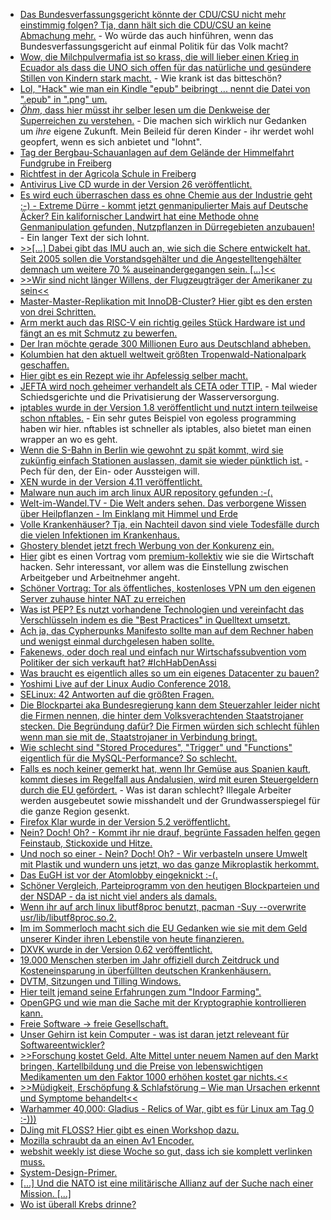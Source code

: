 * [Das Bundesverfassungsgericht könnte der CDU/CSU nicht mehr einstimmig folgen? Tja, dann hält sich die CDU/CSU an keine Abmachung mehr.](https://blog.fefe.de/?ts=a5bcb70f) - Wo würde das auch hinführen, wenn das Bundesverfassungsgericht auf einmal Politik für das Volk macht?
* [Wow, die Milchpulvermafia ist so krass, die will lieber einen Krieg in Ecuador als dass die UNO sich offen für das natürliche und gesündere Stillen von Kindern stark macht.](https://blog.fefe.de/?ts=a5bcb0de) - Wie krank ist das bitteschön?
* [Lol, "Hack" wie man ein Kindle "epub" beibringt ... nennt die Datei von ".epub" in ".png" um.](https://blog.fefe.de/?ts=a5bca9fd)
* [*Öhm*, dass hier müsst ihr selber lesen um die Denkweise der Superreichen zu verstehen.](https://blog.fefe.de/?ts=a5bcf866) - Die machen sich wirklich nur Gedanken um *ihre* eigene Zukunft. Mein Beileid für deren Kinder - ihr werdet wohl geopfert, wenn es sich anbietet und "lohnt".
* [Tag der Bergbau-Schauanlagen auf dem Gelände der Himmelfahrt Fundgrube in Freiberg](https://www.youtube.com/watch?v=v8APQy6z9_Q)
* [Richtfest in der Agricola Schule in Freiberg](https://www.youtube.com/watch?v=qa1lX7dfZKU)
* [Antivirus Live CD wurde in der Version 26 veröffentlicht.](https://www.pro-linux.de/news/1/26069/antivirus-live-cd-26-ver%C3%B6ffentlicht.html)
* [Es wird euch überraschen dass es ohne Chemie aus der Industrie geht ;-) - Extreme Dürre - kommt jetzt genmanipulierter Mais auf Deutsche Äcker? Ein kalifornischer Landwirt hat eine Methode ohne Genmanipulation gefunden, Nutzpflanzen in Dürregebieten anzubauen!](https://netzfrauen.org/2018/07/09/duerre/) - Ein langer Text der sich lohnt.
* [>>[...] Dabei gibt das IMU auch an, wie sich die Schere entwickelt hat. Seit 2005 sollen die Vorstandsgehälter und die Angestelltengehälter demnach um weitere 70 % auseinandergegangen sein. [...]<<](https://www.neopresse.com/finanzsystem/deutsche-wirklichkeit-vorstand-kassiert-gehaltsabstand-zu-mitarbeitern-immer-groesser/)
* [>>Wir sind nicht länger Willens, der Flugzeugträger der Amerikaner zu sein<<](https://weltnetz.tv/video/1537-wir-sind-nicht-laenger-willens-der-flugzeugtraeger-der-amerikaner-zu-sein)
* [Master-Master-Replikation mit InnoDB-Cluster? Hier gibt es den ersten von drei Schritten.](https://www.percona.com/blog/2018/07/09/innodb-cluster-in-a-nutshell-part-1/)
* [Arm merkt auch das RISC-V ein richtig geiles Stück Hardware ist und fängt an es mit Schmutz zu bewerfen.](https://blog.fefe.de/?ts=a5bda6b9)
* [Der Iran möchte gerade 300 Millionen Euro aus Deutschland abheben.](https://blog.fefe.de/?ts=a5bd7d25)
* [Kolumbien hat den aktuell weltweit größten Tropenwald-Nationalpark geschaffen.](http://www.sonnenseite.com/de/umwelt/kolumbien-schafft-weltgroessten-tropenwald-nationalpark.html)
* [Hier gibt es ein Rezept wie ihr Apfelessig selber macht.](https://www.smarticular.net/apfelessig-und-anderen-fruchtessig-ganz-einfach-selbst-herstellen/)
* [JEFTA wird noch geheimer verhandelt als CETA oder TTIP.](https://blog.fefe.de/?ts=a5ba60e0) - Mal wieder Schiedsgerichte und die Privatisierung der Wasserversorgung.
* [iptables wurde in der Version 1.8 veröffentlicht und nutzt intern teilweise schon nftables.](https://www.pro-linux.de/news/1/26076/iptables-18-mit-neuen-nftables-basierten-varianten.html) - Ein sehr gutes Beispiel von egoless programming haben wir hier. nftables ist schneller als iptables, also bietet man einen wrapper an wo es geht.
* [Wenn die S-Bahn in Berlin wie gewohnt zu spät kommt, wird sie zukünfig einfach Stationen auslassen, damit sie wieder pünktlich ist.](https://blog.fefe.de/?ts=a5ba6386) - Pech für den, der Ein- oder Aussteigen will.
* [XEN wurde in der Version 4.11 veröffentlicht.](https://www.phoronix.com/scan.php?page=news_item&px=Xen-4.11-Released)
* [Malware nun auch im arch linux AUR repository gefunden :-(.](https://lwn.net/Articles/759461)
* [Welt-im-Wandel.TV - Die Welt anders sehen. Das verborgene Wissen über Heilpflanzen - Im Einklang mit Himmel und Erde](https://www.welt-im-wandel.tv/video/das-verborgene-wissen-ueber-heilpflanzen-im-einklang-mit-himmel-und-erde/)
* [Volle Krankenhäuser? Tja, ein Nachteil davon sind viele Todesfälle durch die vielen Infektionen im Krankenhaus.](https://www.neopresse.com/gesellschaft/40-000-todesfaelle-in-krankenhaeusern-durch-infektionen/)
* [Ghostery blendet jetzt frech Werbung von der Konkurenz ein.](https://blog.fefe.de/?ts=a5ba01c3)
* [Hier](https://mirror.fvz.io/media.ccc.de/events/cosin/2018/h264-hd/cosin-107-deu-wirtschaft_hacken_hd.mp4) gibt es einen Vortrag vom [premium-kollektiv](http://www.premium-kollektiv.de) wie sie die Wirtschaft hacken. Sehr interessant, vor allem was die Einstellung zwischen Arbeitgeber und Arbeitnehmer angeht.
* [Schöner Vortrag: Tor als öffentliches, kostenloses VPN um den eigenen Server zuhause hinter NAT zu erreichen](http://noone.org/talks/tor/)
* [Was ist PEP? Es nutzt vorhandene Technologien und vereinfacht das Verschlüsseln indem es die "Best Practices" in Quelltext umsetzt.](https://mirror.fvz.io/media.ccc.de/events/cosin/2018/h264-hd/cosin-119-deu-Lasst_uns_Massenverschluesselung_ausrollen_hd.mp4)
* [Ach ja, das Cypherpunks Manifesto sollte man auf dem Rechner haben und wenigst einmal durchgelesen haben sollte.](https://duckduckgo.com/?q=cypherpunks+manifesto&ia=web)
* [Fakenews, oder doch real und einfach nur Wirtschafssubvention vom Politiker der sich verkauft hat? #IchHabDenAssi](https://tuxproject.de/blog/2018/07/assistolz/)
* [Was braucht es eigentlich alles so um ein eigenes Datacenter zu bauen?](https://mirror.fvz.io/media.ccc.de/events/cosin/2018/h264-hd/cosin-101-deu-Building_data_centers_for_fun_and_profit_hd.mp4)
* [Yoshimi Live auf der Linux Audio Conference 2018.](https://ftp.fau.de/cdn.media.ccc.de/events/lac/lac18/h264-hd/lac18-4-eng-Yoshimi_Live_hd.mp4)
* [SELinux: 42 Antworten auf die größten Fragen.](https://opensource.com/article/18/7/sysadmin-guide-selinux)
* [Die Blockpartei aka Bundesregierung kann dem Steuerzahler leider nicht die Firmen nennen, die hinter dem Volksverachtenden Staatstrojaner stecken. Die Begründung dafür? Die Firmen würden sich schlecht fühlen wenn man sie mit de, Staatstrojaner in Verbindung bringt.](https://blog.fefe.de/?ts=a5b9f43b)
* [Wie schlecht sind "Stored Procedures", "Trigger" und "Functions" eigentlich für die MySQL-Performance? So schlecht.](https://www.percona.com/blog/2018/07/12/why-mysql-stored-procedures-functions-triggers-bad-performance/)
* [Falls es noch keiner gemerkt hat, wenn Ihr Gemüse aus Spanien kauft, kommt dieses im Regelfall aus Andalusien, wird mit euren Steuergeldern durch die EU gefördert.](https://www.neopresse.com/europa/eu-subventionen-millionen-nach-spanien-und-italien-fuer-obst-und-gemuese-trotz-mieser-arbeitsbedingungen/) - Was ist daran schlecht? Illegale Arbeiter werden ausgebeutet sowie misshandelt und der Grundwasserspiegel für die ganze Region gesenkt.
* [Firefox Klar wurde in der Version 5.2 veröffentlicht.](https://www.pro-linux.de/news/1/26085/firefox-klar-52-mit-neuen-funktionen-und-blackberry-ausgabe.html)
* [Nein? Doch! Oh? - Kommt ihr nie drauf, begrünte Fassaden helfen gegen Feinstaub, Stickoxide und Hitze.](http://www.sonnenseite.com/de/umwelt/begruente-fassaden-in-den-staedten-helfen-gegen-feinstaub-stickoxide-und-hitze.html)
* [Und noch so einer - Nein? Doch! Oh? - Wir verbasteln unsere Umwelt mit Plastik und wundern uns jetzt, wo das ganze Mikroplastik herkommt.](http://www.sonnenseite.com/de/umwelt/mikroplastik-ueberall-und-in-grossen-mengen.html)
* [Das EuGH ist vor der Atomlobby eingeknickt :-(.](https://netzfrauen.org/2018/07/13/hinkley-point/)
* [Schöner Vergleich, Parteiprogramm von den heutigen Blockparteien und der NSDAP - da ist nicht viel anders als damals.](https://tuxproject.de/blog/2018/07/schlimmer-als-hitler-2/)
* [Wenn ihr auf arch linux libutf8proc benutzt, pacman -Suy --overwrite usr/lib/libutf8proc.so.2.](https://www.archlinux.org/news/libutf8proc211-3-update-requires-manual-intervention/)
* [Im im Sommerloch macht sich die EU Gedanken wie sie mit dem Geld unserer Kinder ihren Lebenstile von heute finanzieren.](https://www.neopresse.com/europa/sommerpause-jetzt-werden-die-geldtoepfe-der-eu-gebastelt/)
* [DXVK wurde in der Version 0.62 veröffentlicht.](https://www.phoronix.com/scan.php?page=news_item&px=DXVK-0.62-Released)
* [19.000 Menschen sterben im Jahr offiziell durch Zeitdruck und Kosteneinsparung in überfüllten deutschen Krankenhäusern.](https://www.neopresse.com/gesellschaft/unfassbare-zahl-19-000-sterbefaelle-jaehrlich-wegen-kunstfehlern/)
* [DVTM, Sitzungen und Tilling Windows.](https://ftp.fau.de/cdn.media.ccc.de/events/cosin/2018/h264-hd/cosin-128-eng-abduco_dvtm_session_and_tiling_window_management_for_the_console_hd.mp4)
* [Hier teilt jemand seine Erfahrungen zum "Indoor Farming".](https://ftp.fau.de/cdn.media.ccc.de/events/cosin/2018/h264-hd/cosin-118-deu-Indoor_Farming_hd.mp4)
* [OpenGPG und wie man die Sache mit der Kryptographie kontrollieren kann.](https://ftp.darmstadt.ccc.de/events/cosin/2018/h264-hd/cosin-103-deu-OpenPGP_Keys_anstarren_hd.mp4)
* [Freie Software -> freie Gesellschaft.](https://ftp.fau.de/cdn.media.ccc.de/contributors/cccda/h264-hd/CCCDA-1-deu-Freie_Software_Freie_Gesellschaft_Wie_Software_unser_Leben_beeinflusst_und_warum_wir_als_Demokraten_Software_beeinflussen_muessen_hd.mp4)
* [Unser Gehirn ist kein Computer - was ist daran jetzt releveant für Softwareentwickler?](https://ftp.darmstadt.ccc.de/events/cosin/2018/h264-hd/cosin-113-eng-A_brain_is_not_a_computer_hd.mp4)
* [>>Forschung kostet Geld. Alte Mittel unter neuem Namen auf den Markt bringen, Kartellbildung und die Preise von lebenswichtigen Medikamenten um den Faktor 1000 erhöhen kostet gar nichts.<<](https://blog.fefe.de/?ts=a5b62376)
* [>>Müdigkeit, Erschöpfung & Schlafstörung – Wie man Ursachen erkennt und Symptome behandelt<<](https://www.welt-im-wandel.tv/video/muedigkeit-erschoepfung-und-schlafstoerung-wie-man-ursachen-erkennt-und-symptome-behandelt/)
* [Warhammer 40,000: Gladius - Relics of War, gibt es für Linux am Tag 0 :-)))](https://www.pro-linux.de/news/1/26086/warhammer-40000-gladius-relics-of-war-erschienen.html)
* [DJing mit FLOSS? Hier gibt es einen Workshop dazu.](https://ftp.fau.de/cdn.media.ccc.de/events/lac/lac18/h264-hd/lac18-7-eng-Djing_with_FLOSS_Mixxx_Workshop_hd.mp4)
* [Mozilla schraubt da an einen Av1 Encoder.](https://www.phoronix.com/scan.php?page=news_item&px=RAV1E-Rust-Safe-Fast-AV1)
* [webshit weekly ist diese Woche so gut, dass ich sie komplett verlinken muss.](http://n-gate.com/hackernews/2018/07/14/0/)
* [System-Design-Primer.](https://github.com/donnemartin/system-design-primer)
* [[...] Und die NATO ist eine militärische Allianz auf der Suche nach einer Mission. [...]](https://www.maskenfall.de/?p=12707)
* [Wo ist überall Krebs drinne?](https://netzfrauen.org/2018/07/15/triclosan/)
